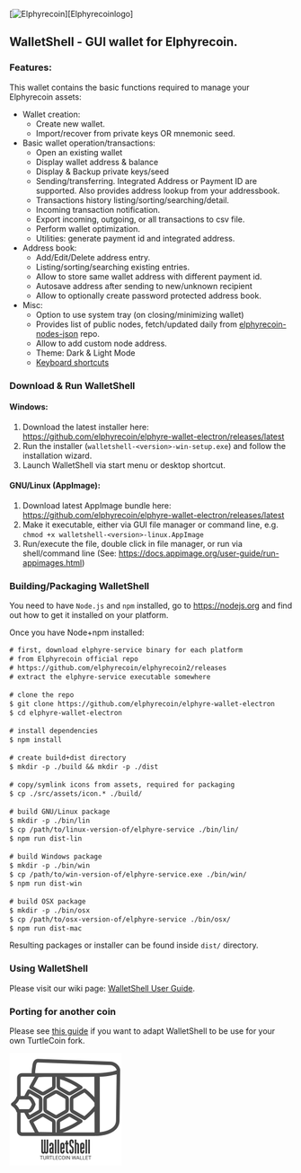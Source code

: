 [![Elphyrecoin](https://pool.elphyrecoin.xyz/themes/elphyrecoin-logo.png)][Elphyrecoinlogo]

## WalletShell - GUI wallet for Elphyrecoin.

### Features:

This wallet contains the basic functions required to manage your Elphyrecoin assets:

* Wallet creation:
  * Create new wallet.
  * Import/recover from private keys OR mnemonic seed.
* Basic wallet operation/transactions:
  * Open an existing  wallet
  * Display wallet address & balance
  * Display & Backup private keys/seed
  * Sending/transferring. Integrated Address or Payment ID are supported. Also provides address lookup from your addressbook.
  * Transactions history listing/sorting/searching/detail.
  * Incoming transaction notification.
  * Export incoming, outgoing, or all transactions to csv file.
  * Perform wallet optimization.
  * Utilities: generate payment id and integrated address.
* Address book:
  * Add/Edit/Delete address entry.
  * Listing/sorting/searching existing entries.
  * Allow to store same wallet address with different payment id.
  * Autosave address after sending to new/unknown recipient
  * Allow to optionally create password protected address book.
* Misc:
  * Option to use system tray (on closing/minimizing wallet)
  * Provides list of public nodes, fetch/updated daily from [elphyrecoin-nodes-json](https://github.com/elphyrecoin/elphyrecoin-nodes-json) repo.
  * Allow to add custom node address.
  * Theme: Dark & Light Mode
  * [Keyboard shortcuts](docs/shortcut.md)

### Download &amp; Run WalletShell

#### Windows:
1. Download the latest installer here: https://github.com/elphyrecoin/elphyre-wallet-electron/releases/latest
2. Run the installer (`walletshell-<version>-win-setup.exe`) and follow the installation wizard.
3. Launch WalletShell via start menu or desktop shortcut.

#### GNU/Linux (AppImage):
1. Download latest AppImage bundle here: https://github.com/elphyrecoin/elphyre-wallet-electron/releases/latest
2. Make it executable, either via GUI file manager or command line, e.g. `chmod +x walletshell-<version>-linux.AppImage`
3. Run/execute the file, double click in file manager, or run via shell/command line (See: https://docs.appimage.org/user-guide/run-appimages.html)

### Building/Packaging WalletShell
You need to have `Node.js` and `npm` installed, go to https://nodejs.org and find out how to get it installed on your platform.

Once you have Node+npm installed:
```
# first, download elphyre-service binary for each platform
# from Elphyrecoin official repo
# https://github.com/elphyrecoin/elphyrecoin2/releases
# extract the elphyre-service executable somewhere

# clone the repo
$ git clone https://github.com/elphyrecoin/elphyre-wallet-electron
$ cd elphyre-wallet-electron

# install dependencies
$ npm install

# create build+dist directory
$ mkdir -p ./build && mkdir -p ./dist

# copy/symlink icons from assets, required for packaging
$ cp ./src/assets/icon.* ./build/

# build GNU/Linux package
$ mkdir -p ./bin/lin
$ cp /path/to/linux-version-of/elphyre-service ./bin/lin/
$ npm run dist-lin

# build Windows package
$ mkdir -p ./bin/win
$ cp /path/to/win-version-of/elphyre-service.exe ./bin/win/
$ npm run dist-win

# build OSX package
$ mkdir -p ./bin/osx
$ cp /path/to/osx-version-of/elphyre-service ./bin/osx/
$ npm run dist-mac
```

Resulting packages or installer can be found inside `dist/` directory.

### Using WalletShell
Please visit our wiki page: [WalletShell User Guide](../../wiki).

### Porting for another coin
Please see [this guide](docs/porting.md) if you want to adapt WalletShell to be use for your own TurtleCoin fork.

![WalletShell](docs/walletshell.png)
